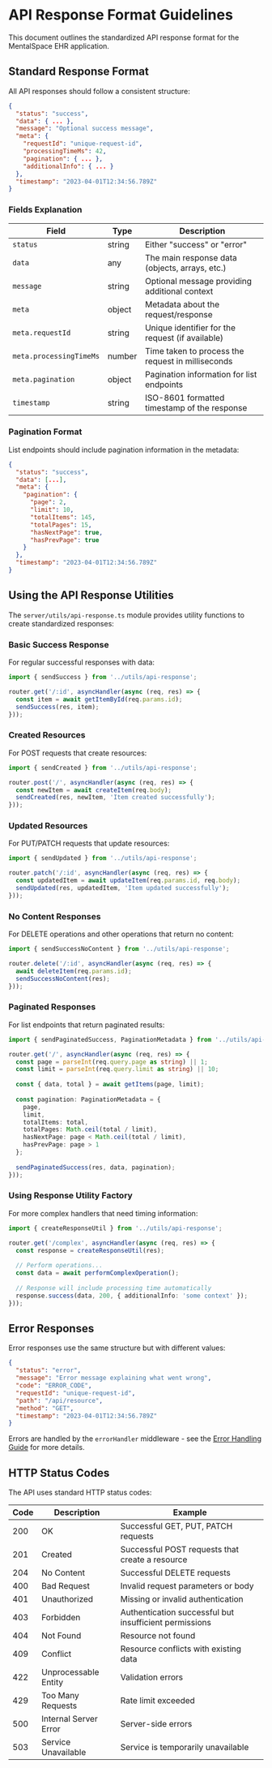 # API Response Format Guidelines

This document outlines the standardized API response format for the MentalSpace EHR application.

## Standard Response Format

All API responses should follow a consistent structure:

```json
{
  "status": "success",
  "data": { ... },
  "message": "Optional success message",
  "meta": {
    "requestId": "unique-request-id",
    "processingTimeMs": 42,
    "pagination": { ... },
    "additionalInfo": { ... }
  },
  "timestamp": "2023-04-01T12:34:56.789Z"
}
```

### Fields Explanation

| Field | Type | Description |
|-------|------|-------------|
| `status` | string | Either "success" or "error" |
| `data` | any | The main response data (objects, arrays, etc.) |
| `message` | string | Optional message providing additional context |
| `meta` | object | Metadata about the request/response |
| `meta.requestId` | string | Unique identifier for the request (if available) |
| `meta.processingTimeMs` | number | Time taken to process the request in milliseconds |
| `meta.pagination` | object | Pagination information for list endpoints |
| `timestamp` | string | ISO-8601 formatted timestamp of the response |

### Pagination Format

List endpoints should include pagination information in the metadata:

```json
{
  "status": "success",
  "data": [...],
  "meta": {
    "pagination": {
      "page": 2,
      "limit": 10,
      "totalItems": 145,
      "totalPages": 15,
      "hasNextPage": true,
      "hasPrevPage": true
    }
  },
  "timestamp": "2023-04-01T12:34:56.789Z"
}
```

## Using the API Response Utilities

The `server/utils/api-response.ts` module provides utility functions to create standardized responses:

### Basic Success Response

For regular successful responses with data:

```typescript
import { sendSuccess } from '../utils/api-response';

router.get('/:id', asyncHandler(async (req, res) => {
  const item = await getItemById(req.params.id);
  sendSuccess(res, item);
}));
```

### Created Resources

For POST requests that create resources:

```typescript
import { sendCreated } from '../utils/api-response';

router.post('/', asyncHandler(async (req, res) => {
  const newItem = await createItem(req.body);
  sendCreated(res, newItem, 'Item created successfully');
}));
```

### Updated Resources

For PUT/PATCH requests that update resources:

```typescript
import { sendUpdated } from '../utils/api-response';

router.patch('/:id', asyncHandler(async (req, res) => {
  const updatedItem = await updateItem(req.params.id, req.body);
  sendUpdated(res, updatedItem, 'Item updated successfully');
}));
```

### No Content Responses

For DELETE operations and other operations that return no content:

```typescript
import { sendSuccessNoContent } from '../utils/api-response';

router.delete('/:id', asyncHandler(async (req, res) => {
  await deleteItem(req.params.id);
  sendSuccessNoContent(res);
}));
```

### Paginated Responses

For list endpoints that return paginated results:

```typescript
import { sendPaginatedSuccess, PaginationMetadata } from '../utils/api-response';

router.get('/', asyncHandler(async (req, res) => {
  const page = parseInt(req.query.page as string) || 1;
  const limit = parseInt(req.query.limit as string) || 10;
  
  const { data, total } = await getItems(page, limit);
  
  const pagination: PaginationMetadata = {
    page,
    limit,
    totalItems: total,
    totalPages: Math.ceil(total / limit),
    hasNextPage: page < Math.ceil(total / limit),
    hasPrevPage: page > 1
  };
  
  sendPaginatedSuccess(res, data, pagination);
}));
```

### Using Response Utility Factory

For more complex handlers that need timing information:

```typescript
import { createResponseUtil } from '../utils/api-response';

router.get('/complex', asyncHandler(async (req, res) => {
  const response = createResponseUtil(res);
  
  // Perform operations...
  const data = await performComplexOperation();
  
  // Response will include processing time automatically
  response.success(data, 200, { additionalInfo: 'some context' });
}));
```

## Error Responses

Error responses use the same structure but with different values:

```json
{
  "status": "error",
  "message": "Error message explaining what went wrong",
  "code": "ERROR_CODE",
  "requestId": "unique-request-id",
  "path": "/api/resource",
  "method": "GET",
  "timestamp": "2023-04-01T12:34:56.789Z"
}
```

Errors are handled by the `errorHandler` middleware - see the [Error Handling Guide](./error-handling-guide.md) for more details.

## HTTP Status Codes

The API uses standard HTTP status codes:

| Code | Description | Example |
|------|-------------|---------|
| 200 | OK | Successful GET, PUT, PATCH requests |
| 201 | Created | Successful POST requests that create a resource |
| 204 | No Content | Successful DELETE requests |
| 400 | Bad Request | Invalid request parameters or body |
| 401 | Unauthorized | Missing or invalid authentication |
| 403 | Forbidden | Authentication successful but insufficient permissions |
| 404 | Not Found | Resource not found |
| 409 | Conflict | Resource conflicts with existing data |
| 422 | Unprocessable Entity | Validation errors |
| 429 | Too Many Requests | Rate limit exceeded |
| 500 | Internal Server Error | Server-side errors |
| 503 | Service Unavailable | Service is temporarily unavailable | 